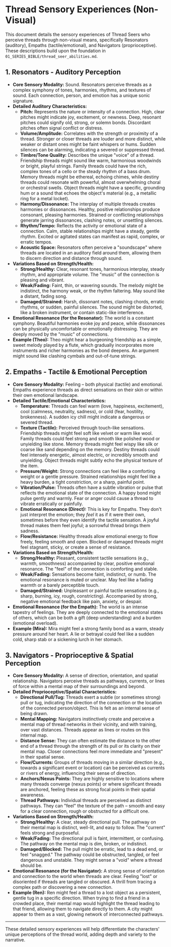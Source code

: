 # Thread Sensory Experiences (Non-Visual)

This document details the sensory experiences of Thread Seers who perceive threads through non-visual means, specifically Resonators (auditory), Empaths (tactile/emotional), and Navigators (proprioceptive). These descriptions build upon the foundation in `01_SERIES_BIBLE/thread_seer_abilities.md`.

## 1. Resonators - Auditory Perception

*   **Core Sensory Modality:** Sound. Resonators perceive threads as a complex symphony of tones, harmonies, rhythms, and textures of sound. Each connection, person, and emotion has a unique sonic signature.
*   **Detailed Auditory Characteristics:**
    *   **Pitch:** Represents the nature or intensity of a connection. High, clear pitches might indicate joy, excitement, or newness. Deep, resonant pitches could signify old, strong, or solemn bonds. Discordant pitches often signal conflict or distress.
    *   **Volume/Amplitude:** Correlates with the strength or proximity of a thread. Stronger or closer threads are louder and more distinct, while weaker or distant ones might be faint whispers or hums. Sudden silences can be alarming, indicating a severed or suppressed thread.
    *   **Timbre/Tone Quality:** Describes the unique "voice" of a thread. Friendship threads might sound like warm, harmonious woodwinds or bright, playful strings. Family threads could have the rich, complex tones of a cello or the steady rhythm of a bass drum. Memory threads might be ethereal, echoing chimes, while destiny threads could resonate with powerful, almost overwhelming choral or orchestral swells. Object threads might have a specific, grounding hum or a sound that echoes the object's material (e.g., a metallic ring for a metal locket).
    *   **Harmony/Dissonance:** The interplay of multiple threads creates harmonies or dissonances. Healthy, positive relationships produce consonant, pleasing harmonies. Strained or conflicting relationships generate jarring dissonances, clashing notes, or unsettling silences.
    *   **Rhythm/Tempo:** Reflects the activity or emotional state of a connection. Calm, stable relationships might have a steady, gentle rhythm. Excited or agitated states can manifest as rapid, complex, or erratic tempos.
    *   **Acoustic Space:** Resonators often perceive a "soundscape" where threads are located in an auditory field around them, allowing them to discern direction and distance through sound.
*   **Variations Based on Strength/Health:**
    *   **Strong/Healthy:** Clear, resonant tones, harmonious interplay, steady rhythm, and appropriate volume. The "music" of the connection is pleasing and vibrant.
    *   **Weak/Fading:** Faint, thin, or wavering sounds. The melody might be indistinct, the harmony weak, or the rhythm faltering. May sound like a distant, fading song.
    *   **Damaged/Strained:** Harsh, dissonant notes, clashing chords, erratic rhythms, or sudden, painful silences. The sound might be distorted, like a broken instrument, or contain static-like interference.
*   **Emotional Resonance (for the Resonator):** The world is a constant symphony. Beautiful harmonies evoke joy and peace, while dissonances can be physically uncomfortable or emotionally distressing. They are deeply moved by the "music" of connections.
*   **Example (Theo):** Theo might hear a burgeoning friendship as a simple, sweet melody played by a flute, which gradually incorporates more instruments and richer harmonies as the bond deepens. An argument might sound like clashing cymbals and out-of-tune strings.

## 2. Empaths - Tactile & Emotional Perception

*   **Core Sensory Modality:** Feeling – both physical (tactile) and emotional. Empaths experience threads as direct sensations on their skin or within their own emotional landscape.
*   **Detailed Tactile/Emotional Characteristics:**
    *   **Temperature:** Threads can feel warm (love, happiness, excitement), cool (calmness, neutrality, sadness), or cold (fear, hostility, brokenness). A sudden icy chill might indicate a dangerous or severed thread.
    *   **Texture (Tactile):** Perceived through touch-like sensations. Friendship threads might feel soft like velvet or warm like wool. Family threads could feel strong and smooth like polished wood or unyielding like stone. Memory threads might feel wispy like silk or coarse like sand depending on the memory. Destiny threads could feel intensely energetic, almost electric, or incredibly smooth and unyielding. Object threads might subtly echo the physical texture of the item.
    *   **Pressure/Weight:** Strong connections can feel like a comforting weight or a gentle pressure. Strained relationships might feel like a heavy burden, a tight constriction, or a sharp, painful point.
    *   **Vibration/Pulse:** Threads often have a subtle vibration or pulse that reflects the emotional state of the connection. A happy bond might pulse gently and warmly. Fear or anger could cause a thread to vibrate erratically or painfully.
    *   **Emotional Resonance (Direct):** This is key for Empaths. They don't just interpret the emotion; they *feel* it as if it were their own, sometimes before they even identify the tactile sensation. A joyful thread makes them feel joyful; a sorrowful thread brings them sadness.
    *   **Flow/Resistance:** Healthy threads allow emotional energy to flow freely, feeling smooth and open. Blocked or damaged threads might feel stagnant, sticky, or create a sense of resistance.
*   **Variations Based on Strength/Health:**
    *   **Strong/Healthy:** Pleasant, consistent tactile sensations (e.g., warmth, smoothness) accompanied by clear, positive emotional resonance. The "feel" of the connection is comforting and stable.
    *   **Weak/Fading:** Sensations become faint, indistinct, or numb. The emotional resonance is muted or unclear. May feel like a fading warmth or a barely perceptible touch.
    *   **Damaged/Strained:** Unpleasant or painful tactile sensations (e.g., sharp, burning, icy, rough, constricting). Accompanied by strong, negative emotional feedback like pain, anxiety, or despair.
*   **Emotional Resonance (for the Empath):** The world is an intense tapestry of feelings. They are deeply connected to the emotional states of others, which can be both a gift (deep understanding) and a burden (emotional overload).
*   **Example (Mira):** Mira might feel a strong family bond as a warm, steady pressure around her heart. A lie or betrayal could feel like a sudden cold, sharp stab or a sickening lurch in her stomach.

## 3. Navigators - Proprioceptive & Spatial Perception

*   **Core Sensory Modality:** A sense of direction, orientation, and spatial relationship. Navigators perceive threads as pathways, currents, or lines of force within a mental map of their surroundings and beyond.
*   **Detailed Proprioceptive/Spatial Characteristics:**
    *   **Directional Pull/Tug:** Threads exert a subtle (or sometimes strong) pull or tug, indicating the direction of the connection or the location of the connected person/object. This is felt as an internal sense of being drawn.
    *   **Mental Mapping:** Navigators instinctively create and perceive a mental map of thread networks in their vicinity, and with training, over vast distances. Threads appear as lines or routes on this internal map.
    *   **Distance Sense:** They can often estimate the distance to the other end of a thread through the strength of its pull or its clarity on their mental map. Closer connections feel more immediate and "present" in their spatial sense.
    *   **Flow/Currents:** Groups of threads moving in a similar direction (e.g., towards a significant event or location) can be perceived as currents or rivers of energy, influencing their sense of direction.
    *   **Anchors/Nexus Points:** They are highly sensitive to locations where many threads converge (nexus points) or where significant threads are anchored, feeling these as strong focal points in their spatial awareness.
    *   **Thread Pathways:** Individual threads are perceived as distinct pathways. They can "feel" the texture of the path – smooth and easy for a clear connection, rough or obstructed for a difficult one.
*   **Variations Based on Strength/Health:**
    *   **Strong/Healthy:** A clear, steady directional pull. The pathway on their mental map is distinct, well-lit, and easy to follow. The "current" feels strong and purposeful.
    *   **Weak/Fading:** The directional pull is faint, intermittent, or confusing. The pathway on the mental map is dim, broken, or indistinct.
    *   **Damaged/Blocked:** The pull might be erratic, lead to a dead end, or feel "snagged." The pathway could be obstructed, tangled, or feel dangerous and unstable. They might sense a "void" where a thread should be.
*   **Emotional Resonance (for the Navigator):** A strong sense of orientation and connection to the world when threads are clear. Feeling "lost" or disoriented if threads are tangled or obscured. A thrill from tracing a complex path or discovering a new connection.
*   **Example (Ren):** Ren might feel a thread to a lost object as a persistent, gentle tug in a specific direction. When trying to find a friend in a crowded place, their mental map would highlight the thread leading to that friend, allowing them to navigate directly to them. A city might appear to them as a vast, glowing network of interconnected pathways.

---

These detailed sensory experiences will help differentiate the characters' unique perceptions of the thread world, adding depth and variety to the narrative.
